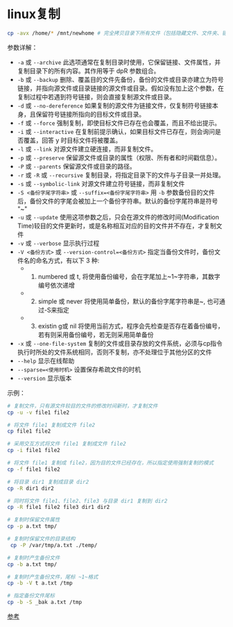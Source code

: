 # linux复制

```sh
cp -avx /home/* /mnt/newhome # 完全拷贝目录下所有文件（包括隐藏文件、文件夹、链接）
```

参数详解：

- `-a` 或 `--archive` 此选项通常在复制目录时使用，它保留链接、文件属性，并复制目录下的所有内容。其作用等于 dpR 参数组合。
- `-b` 或 `--backup` 删除、覆盖目的文件先备份，备份的文件或目录亦建立为符号链接，并指向源文件或目录链接的源文件或目录。假如没有加上这个参数，在复制过程中若遇到符号链接，则会直接复制源文件或目录。
- `-d` 或 `--no-dereference` 如果复制的源文件为链接文件，仅复制符号链接本身，且保留符号链接所指向的目标文件或目录。
- `-f` 或 `--force` 强制复制，即使目标文件已存在也会覆盖，而且不给出提示。
- `-i` 或 `--interactive` 在复制前提示确认，如果目标文件已存在，则会询问是否覆盖，回答 y 时目标文件将被覆盖。
- `-l` 或 `--link` 对源文件建立硬连接，而非复制文件。
- `-p` 或 `--preserve` 保留源文件或目录的属性（权限、所有者和时间戳信息）。
- `-P` 或 `--parents` 保留源文件或目录的路径。
- `-r` 或 `-R` 或 `--recursive` 复制目录，将指定目录下的文件与子目录一并处理。
- `-s` 或 `--symbolic-link` 对源文件建立符号链接，而非复制文件
- `-S <备份字尾字符串>` 或 `--suffix=<备份字尾字符串>` 用 `-b` 参数备份目的文件后，备份文件的字尾会被加上一个备份字符串。默认的备份字尾符串是符号 "~"
- `-u` 或 `--update` 使用这项参数之后，只会在源文件的修改时间(Modification Time)较目的文件更新时，或是名称相互对应的目的文件并不存在，才复制文件
-  `-v` 或 `--verbose` 显示执行过程
-  `-V <备份方式>` 或 `--version-control=<备份方式>` 指定当备份文件时，备份文件名的命名方式，有以下 3 种:
    - 1. numbered 或 t, 将使用备份编号，会在字尾加上~1~字符串，其数字编号依次递增
    - 2. simple 或 never 将使用简单备份，默认的备份字尾字符串是~, 也可通过-S来指定
    - 3. existin g或 nil 将使用当前方式，程序会先检查是否存在着备份编号，若有则采用备份编号，若无则采用简单备份
- `-x` 或 `--one-file-system` 复制的文件或目录存放的文件系统，必须与cp指令执行时所处的文件系统相同，否则不复制，亦不处理位于其他分区的文件
-  `--help` 显示在线帮助
-  `--sparse=<使用时机>` 设置保存希疏文件的时机
-  `--version` 显示版本

示例：

```sh
# 复制文件，只有源文件较目的文件的修改时间新时，才复制文件
cp -u -v file1 file2

# 将文件 file1 复制成文件 file2
cp file1 file2

# 采用交互方式将文件 file1 复制成文件 file2
cp -i file1 file2

# 将文件 file1 复制成 file2，因为目的文件已经存在，所以指定使用强制复制的模式
cp -f file1 file2

# 将目录 dir1 复制成目录 dir2
cp -R dir1 dir2

# 同时将文件 file1、file2、file3 与目录 dir1 复制到 dir2
cp -R file1 file2 file3 dir1 dir2

# 复制时保留文件属性
cp -p a.txt tmp/

# 复制时保留文件的目录结构
 cp -P /var/tmp/a.txt ./temp/

# 复制时产生备份文件
cp -b a.txt tmp/

# 复制时产生备份文件，尾标 ~1~格式
cp -b -V t a.txt /tmp

# 指定备份文件尾标
cp -b -S _bak a.txt /tmp
```

[参考](https://blog.csdn.net/yf210yf/article/details/9207335)